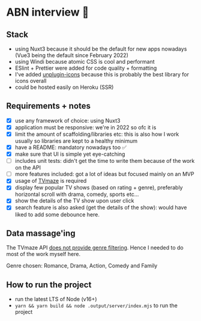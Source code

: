 # ABN interview 🔰

## Stack
- using Nuxt3 because it should be the default for new apps nowadays (Vue3 being the default since February 2022)
- using Windi because atomic CSS is cool and performant
- ESlint + Prettier were added for code quality + formatting
- I've added [unplugin-icons](https://github.com/antfu/unplugin-icons) because this is probably the best library for icons overall
- could be hosted easily on Heroku (SSR)

## Requirements + notes
- [x] use any framework of choice: using Nuxt3
- [x] application must be responsive: we're in 2022 so ofc it is
- [x] limit the amount of scaffolding/libraries etc: this is also how I work usually so libraries are kept to a healthy minimum
- [x] have a README: mandatory nowadays too ✅
- [x] make sure that UI is simple yet eye-catching
- [ ] includes unit tests: didn't get the time to write them because of the work on the API
- [ ] more features included: got a lot of ideas but focused mainly on an MVP
- [x] usage of [TVmaze](http://www.tvmaze.com/api) is required
- [x] display few popular TV shows (based on rating + genre), preferably horizontal scroll with drama, comedy, sports etc...
- [x] show the details of the TV show upon user click
- [x] search feature is also asked (get the details of the show): would have liked to add some debounce here.

## Data massage'ing
The TVmaze API [does not provide genre filtering](https://www.tvmaze.com/threads/5165/filter-the-data). Hence I needed to do most of the work myself here.

Genre chosen: Romance, Drama, Action, Comedy and Family

## How to run the project
- run the latest LTS of Node (v16+)
- `yarn && yarn build && node .output/server/index.mjs` to run the project
